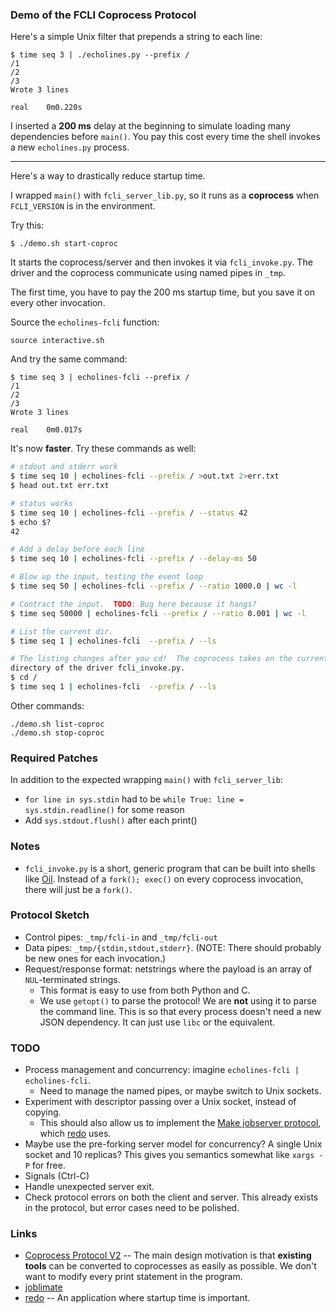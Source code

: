 ### Demo of the FCLI Coprocess Protocol

Here's a simple Unix filter that prepends a string to each line:

```
$ time seq 3 | ./echolines.py --prefix /
/1
/2
/3
Wrote 3 lines

real    0m0.220s
```

I inserted a **200 ms** delay at the beginning to simulate loading many
dependencies before `main()`.  You pay this cost every time the shell invokes a
new `echolines.py` process.

-----

Here's a way to drastically reduce startup time.

I wrapped `main()` with `fcli_server_lib.py`, so it runs as a **coprocess**
when `FCLI_VERSION` is in the environment.

Try this:

```
$ ./demo.sh start-coproc
```

It starts the coprocess/server and then invokes it via `fcli_invoke.py`.  The
driver and the coprocess communicate using named pipes in `_tmp`.

The first time, you have to pay the 200 ms startup time, but you save it on
every other invocation.

Source the `echolines-fcli` function:

```
source interactive.sh
```

And try the same command:

```
$ time seq 3 | echolines-fcli --prefix /
/1
/2
/3
Wrote 3 lines

real    0m0.017s
```

It's now **faster**.  Try these commands as well:

```sh
# stdout and stderr work
$ time seq 10 | echolines-fcli --prefix / >out.txt 2>err.txt
$ head out.txt err.txt

# status works
$ time seq 10 | echolines-fcli --prefix / --status 42
$ echo $?
42

# Add a delay before each line
$ time seq 10 | echolines-fcli --prefix / --delay-ms 50

# Blow up the input, testing the event loop
$ time seq 50 | echolines-fcli --prefix / --ratio 1000.0 | wc -l

# Contract the input.  TODO: Bug here because it hangs?
$ time seq 50000 | echolines-fcli --prefix / --ratio 0.001 | wc -l

# List the current dir.
$ time seq 1 | echolines-fcli  --prefix / --ls

# The listing changes after you cd!  The coprocess takes on the current #
directory of the driver fcli_invoke.py.
$ cd /
$ time seq 1 | echolines-fcli  --prefix / --ls
```

Other commands:

```
./demo.sh list-coproc
./demo.sh stop-coproc
```

### Required Patches

In addition to the expected wrapping `main()` with `fcli_server_lib`:

- `for line in sys.stdin` had to be `while True: line = sys.stdin.readline()` for some reason
- Add `sys.stdout.flush()` after each print()

### Notes

- `fcli_invoke.py` is a short, generic program that can be built into shells
  like [Oil](https://www.oilshell.org).  Instead of a `fork(); exec()` on every
  coprocess invocation, there will just be a `fork()`.

### Protocol Sketch

- Control pipes: `_tmp/fcli-in` and `_tmp/fcli-out`
- Data pipes: `_tmp/{stdin,stdout,stderr}`.  (NOTE: There should probably be new ones for each invocation.)
- Request/response format: netstrings where the payload is an array of
  `NUL`-terminated strings.
  - This format is easy to use from both Python and C.
  - We use `getopt()` to parse the protocol!  We are **not** using it to parse
    the command line.  This is so that every process doesn't need a new JSON
    dependency.  It can just use `libc` or the equivalent.

### TODO

- Process management and concurrency: imagine `echolines-fcli |
  echolines-fcli`.
  - Need to manage the named pipes, or maybe switch to Unix sockets.
- Experiment with descriptor passing over a Unix socket, instead of copying.
  - This should also allow us to implement the [Make jobserver
    protocol](https://www.gnu.org/software/make/manual/html_node/POSIX-Jobserver.html),
    which [redo][] uses.
- Maybe use the pre-forking server model for concurrency?  A single Unix socket
  and 10 replicas?  This gives you semantics somewhat like `xargs -P` for free.
- Signals (Ctrl-C)
- Handle unexpected server exit.
- Check protocol errors on both the client and server.  This already exists in
  the protocol, but error cases need to be polished.

### Links

- [Coprocess Protocol
  V2](https://github.com/oilshell/oil/wiki/Coprocess-Protocol-V2) -- The main
  design motivation is that **existing tools** can be converted to coprocesses
  as easily as possible.  We don't want to modify every print statement in the
  program.
- [joblimate](https://github.com/apenwarr/joblimate)
- [redo][] -- An application where startup time is important.

[redo]: https://redo.readthedocs.io/en/latest/


